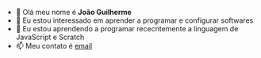 - 👋 Olá meu nome é **João Guilherme**
- 👀 Eu estou interessado em aprender a programar e configurar softwares
- 🌱 Eu estou aprendendo a programar rececntemente a linguagem de JavaScript e Scratch
- 📫 Meu contato é [email](joao.peteres.felipe@escola.pr.gov.br)
